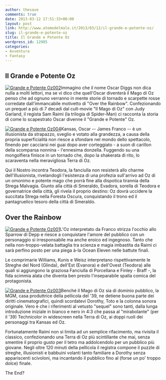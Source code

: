 ```yaml
---
author: thesave
comments: true
date: 2013-03-12 17:51:33+00:00
layout: post
link: http://www.atomodelmale.it/2013/03/12/il-grande-e-potente-oz/
slug: il-grande-e-potente-oz
title: Il Grande e Potente Oz
wordpress_id: 12905
categories:
- Avventura
- Fantasy
---
```


## Il Grande e Potente Oz


[![Grande e Potente Oz002](http://www.atomodelmale.it/wp-content/uploads/2013/03/Grande-e-Potente-Oz002-202x300.jpg)](http://www.atomodelmale.it/wp-content/uploads/2013/03/Grande-e-Potente-Oz002.jpg)Immagino che il nome Oscar Diggs non dica nulla a molti lettori, ma se vi dico che quell'Oscar diventerà il Mago di Oz penso che ad ognuno verranno in mente storie di tornado e scarpette rosse corredate dall'immancabile motivetto di "Over the Rainbow". Confezionando un prequel a più di 7 decadi dal cult-movie "Il Mago di Oz" con Judy Garland, il regista Sam Raimi (la trilogia di Spider-Man) ci racconta la storia di come lo scapestrato Oscar divenne il "Grande e Potente" Oz.

[![Grande e Potente Oz004](http://www.atomodelmale.it/wp-content/uploads/2013/03/Grande-e-Potente-Oz004-300x233.jpg)](http://www.atomodelmale.it/wp-content/uploads/2013/03/Grande-e-Potente-Oz004.jpg)Kansas, Oscar -- James Franco -- è un illusionista da strapazzo, sveglio e votato alla grandezza, a causa della propria superficialità non riesce a sfondare nel mondo dello spettacolo, finendo per cacciarsi nei guai dopo aver corteggiato - a suon di carillon della scomparsa nonnina - l'ennesima donzella. Fuggendo su una mongolfiera finisce in un tornado che, dopo la shakerata di rito, lo scaraventa nella meravigliosa Terra di Oz.

Qui il Nostro incontra Teodora, la fanciulla non resisterà allo charme dell'illusionista, rivelandogli l'esistenza di una profezia sull'arrivo ad Oz di un omonimo e potente mago che porrà fine alla dispotica tirannia della Strega Malvagia. Giunto alla città di Smeraldo, Evadora, sorella di Teodora e governatrice della città, gli rivela il proprio destino: Oz dovrà uccidere la succitata Strega nella Foresta Oscura, conquistando il trono ed il pantagruelico tesoro della città di Smeraldo.





## Over the Rainbow


[![Grande e Potente Oz001](http://www.atomodelmale.it/wp-content/uploads/2013/03/Grande-e-Potente-Oz001-300x150.jpg)](http://www.atomodelmale.it/wp-content/uploads/2013/03/Grande-e-Potente-Oz001.jpg)L'Oz interpretato da Franco strizza l'occhio allo Sparrow di Depp e riesce a conquistare l'amore del pubblico con un personaggio sì irresponsabile ma anche eroico ed ingegnoso. Tanto che nella non-troppo-velata battaglia tra scienza e magia imbastita da Raimi ci sarà perfino posto per una piega à-la Ocean Eleven nelle battute finali.

Le comprimarie Williams, Kunis e Weisz interpretano rispettivamente le Streghe del Nord (Glinda), dell'Est (Evanora) e dell'Ovest (Teodora) alle quali si aggiungono la graziosa Fanciulla di Porcellana e Finley - Braff -, la fida scimmia alata che diventa ben presto l'inseparabile spalla comica del protagonista.

[![Grande e Potente Oz003](http://www.atomodelmale.it/wp-content/uploads/2013/03/Grande-e-Potente-Oz003-300x213.jpg)](http://www.atomodelmale.it/wp-content/uploads/2013/03/Grande-e-Potente-Oz003.jpg)Benché il Mago di Oz sia di dominio pubblico, la MGM, casa produttrice della pellicola del '39, ne detiene buona parte dei diritti cinematografici, quindi scordatevi Dorothy, Toto e la colonna sonora originale. Vero è che i riferimenti al vetusto "sequel" sono tanti, dalla lunga introduzione iniziale in bianco e nero in 4:3 che passa al "mirabolante" (per il '39) Technicolor in widescreen nella Terra di Oz, ai doppi ruoli dei personaggi tra Kansas ed Oz.

Fortunatamente Raimi non si limita ad un semplice rifacimento, ma rivisita il classico, confezionando una Terra di Oz più scintillante che mai, senza smentire il proprio gusto per il tetro ma addolcendolo per un pubblico più giovane. Negli oltre 120 minuti della pellicola il registra compone il puzzle di streghe, illusionisti e babbuini volanti tanto familiare a Dorothy senza appariscenti scivoloni, ma incantando il pubblico fino al (forse un po' troppo dolce) finale.

The End?
